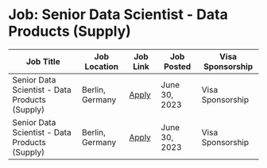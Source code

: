 # Job: Senior Data Scientist - Data Products (Supply)

| Job Title | Job Location | Job Link | Job Posted | Visa Sponsorship |
| --- | --- | --- | --- | --- |
| Senior Data Scientist - Data Products (Supply) | Berlin, Germany | [Apply](https://www.getyourguide.careers/jobs/5103009) | June 30, 2023 | Visa Sponsorship |
| Senior Data Scientist - Data Products (Supply) | Berlin, Germany | [Apply](https://www.getyourguide.careers/jobs/5103009) | June 30, 2023 | Visa Sponsorship |
